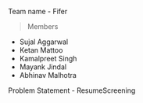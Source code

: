 Team name - Fifer
> Members
- Sujal Aggarwal
- Ketan Mattoo
- Kamalpreet Singh
- Mayank Jindal
- Abhinav Malhotra

Problem Statement - ResumeScreening
